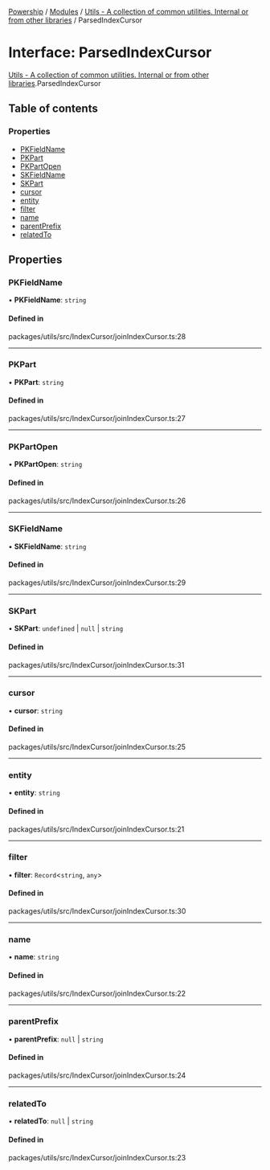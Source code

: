 [Powership](../README.md) / [Modules](../modules.md) / [Utils - A collection of common utilities. Internal or from other libraries](../modules/Utils___A_collection_of_common_utilities__Internal_or_from_other_libraries.md) / ParsedIndexCursor

# Interface: ParsedIndexCursor

[Utils - A collection of common utilities. Internal or from other libraries](../modules/Utils___A_collection_of_common_utilities__Internal_or_from_other_libraries.md).ParsedIndexCursor

## Table of contents

### Properties

- [PKFieldName](Utils___A_collection_of_common_utilities__Internal_or_from_other_libraries.ParsedIndexCursor.md#pkfieldname)
- [PKPart](Utils___A_collection_of_common_utilities__Internal_or_from_other_libraries.ParsedIndexCursor.md#pkpart)
- [PKPartOpen](Utils___A_collection_of_common_utilities__Internal_or_from_other_libraries.ParsedIndexCursor.md#pkpartopen)
- [SKFieldName](Utils___A_collection_of_common_utilities__Internal_or_from_other_libraries.ParsedIndexCursor.md#skfieldname)
- [SKPart](Utils___A_collection_of_common_utilities__Internal_or_from_other_libraries.ParsedIndexCursor.md#skpart)
- [cursor](Utils___A_collection_of_common_utilities__Internal_or_from_other_libraries.ParsedIndexCursor.md#cursor)
- [entity](Utils___A_collection_of_common_utilities__Internal_or_from_other_libraries.ParsedIndexCursor.md#entity)
- [filter](Utils___A_collection_of_common_utilities__Internal_or_from_other_libraries.ParsedIndexCursor.md#filter)
- [name](Utils___A_collection_of_common_utilities__Internal_or_from_other_libraries.ParsedIndexCursor.md#name)
- [parentPrefix](Utils___A_collection_of_common_utilities__Internal_or_from_other_libraries.ParsedIndexCursor.md#parentprefix)
- [relatedTo](Utils___A_collection_of_common_utilities__Internal_or_from_other_libraries.ParsedIndexCursor.md#relatedto)

## Properties

### PKFieldName

• **PKFieldName**: `string`

#### Defined in

packages/utils/src/IndexCursor/joinIndexCursor.ts:28

___

### PKPart

• **PKPart**: `string`

#### Defined in

packages/utils/src/IndexCursor/joinIndexCursor.ts:27

___

### PKPartOpen

• **PKPartOpen**: `string`

#### Defined in

packages/utils/src/IndexCursor/joinIndexCursor.ts:26

___

### SKFieldName

• **SKFieldName**: `string`

#### Defined in

packages/utils/src/IndexCursor/joinIndexCursor.ts:29

___

### SKPart

• **SKPart**: `undefined` \| ``null`` \| `string`

#### Defined in

packages/utils/src/IndexCursor/joinIndexCursor.ts:31

___

### cursor

• **cursor**: `string`

#### Defined in

packages/utils/src/IndexCursor/joinIndexCursor.ts:25

___

### entity

• **entity**: `string`

#### Defined in

packages/utils/src/IndexCursor/joinIndexCursor.ts:21

___

### filter

• **filter**: `Record`<`string`, `any`\>

#### Defined in

packages/utils/src/IndexCursor/joinIndexCursor.ts:30

___

### name

• **name**: `string`

#### Defined in

packages/utils/src/IndexCursor/joinIndexCursor.ts:22

___

### parentPrefix

• **parentPrefix**: ``null`` \| `string`

#### Defined in

packages/utils/src/IndexCursor/joinIndexCursor.ts:24

___

### relatedTo

• **relatedTo**: ``null`` \| `string`

#### Defined in

packages/utils/src/IndexCursor/joinIndexCursor.ts:23

